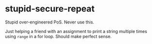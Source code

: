 # stupid-secure-repeat
Stupid over-engineered PoS. Never use this.

Just helping a friend with an assignment to print a string multiple times using `range` in a for loop. Should make perfect sense.

